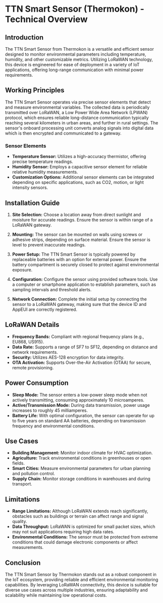 # TTN Smart Sensor (Thermokon) - Technical Overview

## Introduction

The TTN Smart Sensor from Thermokon is a versatile and efficient sensor designed to monitor environmental parameters including temperature, humidity, and other customizable metrics. Utilizing LoRaWAN technology, this device is engineered for ease of deployment in a variety of IoT applications, offering long-range communication with minimal power requirements.

## Working Principles

The TTN Smart Sensor operates via precise sensor elements that detect and measure environmental variables. The collected data is periodically transmitted over LoRaWAN, a Low Power Wide Area Network (LPWAN) protocol, which ensures reliable long-distance communication typically reaching several kilometers in urban areas, and further in rural settings. The sensor's onboard processing unit converts analog signals into digital data which is then encrypted and communicated to a gateway.

### Sensor Elements

- **Temperature Sensor:** Utilizes a high-accuracy thermistor, offering precise temperature readings.
- **Humidity Sensor:** Employs a capacitive sensor element for reliable relative humidity measurements.
- **Customization Options:** Additional sensor elements can be integrated depending on specific applications, such as CO2, motion, or light intensity sensors.

## Installation Guide

1. **Site Selection:** Choose a location away from direct sunlight and moisture for accurate readings. Ensure the sensor is within range of a LoRaWAN gateway.

2. **Mounting:** The sensor can be mounted on walls using screws or adhesive strips, depending on surface material. Ensure the sensor is level to prevent inaccurate readings.

3. **Power Setup:** The TTN Smart Sensor is typically powered by replaceable batteries with an option for external power. Ensure the battery compartment is securely closed to protect against environmental exposure.

4. **Configuration:** Configure the sensor using provided software tools. Use a computer or smartphone application to establish parameters, such as sampling intervals and threshold alerts.

5. **Network Connection:** Complete the initial setup by connecting the sensor to a LoRaWAN gateway, making sure that the device ID and AppEUI are correctly registered.

## LoRaWAN Details

- **Frequency Bands:** Compliant with regional frequency plans (e.g., EU868, US915).
- **Data Rate:** Supports a range of SF7 to SF12, depending on distance and network requirements.
- **Security:** Utilizes AES-128 encryption for data integrity.
- **OTA Activation:** Supports Over-the-Air Activation (OTAA) for secure, remote provisioning.

## Power Consumption

- **Sleep Mode:** The sensor enters a low-power sleep mode when not actively transmitting, consuming approximately 10 microamperes.
- **Active/Transmission Mode:** During data transmission, power usage increases to roughly 45 milliamperes.
- **Battery Life:** With optimal configuration, the sensor can operate for up to five years on standard AA batteries, depending on transmission frequency and environmental conditions.

## Use Cases

- **Building Management:** Monitor indoor climate for HVAC optimization.
- **Agriculture:** Track environmental conditions in greenhouses or open fields.
- **Smart Cities:** Measure environmental parameters for urban planning and pollution control.
- **Supply Chain:** Monitor storage conditions in warehouses and during transport.

## Limitations

- **Range Limitations:** Although LoRaWAN extends reach significantly, obstacles such as buildings or terrain can affect range and signal quality.
- **Data Throughput:** LoRaWAN is optimized for small packet sizes, which may not suit applications requiring high data rates.
- **Environmental Conditions:** The sensor must be protected from extreme conditions that could damage electronic components or affect measurements.

## Conclusion

The TTN Smart Sensor by Thermokon stands out as a robust component in the IoT ecosystem, providing reliable and efficient environmental monitoring capabilities. By leveraging LoRaWAN connectivity, this device is suitable for diverse use cases across multiple industries, ensuring adaptability and scalability while maintaining low operational costs.